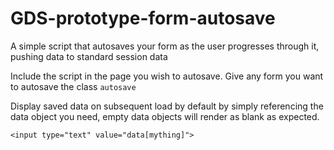 # GDS-prototype-form-autosave
A simple script that autosaves your form as the user progresses through it, pushing data to standard session data

Include the script in the page you wish to autosave. Give any form you want to autosave the class `autosave`

Display saved data on subsequent load by default by simply referencing the data object you need, empty data objects will render as blank as expected.

```<input type="text" value="data[mything]">```
